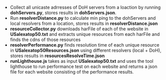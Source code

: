 - Collect all unicaste adrresses of DoH servers from a loaction by running **dohServers.py**, stores results in **dohServers.json**.
- Run **resolverDistance.py** to calculate min ping to the dohServers and local resolvers from a location, stores results in **resolverDistance.json**
- **resourceCollector.py** downloads harFile of each of the website in **USalexatop50.txt** and extracts unique resources from each harFile and finds the cdns of those resources
- **resolverPerformance.py** finds resolution time of each unique resource in **USalexatop50Resources.json** using different resolvers (local + DoH), stores results in **resourcesResolveTime.json**
- **runLighthouse.js** takes as input **USalexatop50.txt** and uses the tool lighthouse to run performance test on each website and returns a json file for each website consisting of the performance results.
